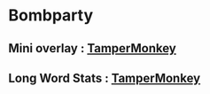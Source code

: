 # Bombparty
Mini overlay : 
[TamperMonkey](https://github.com/SuperRandomGuy/Bombparty/raw/master/BP%20Little%20Overlay.user.js)
---------------------------
Long Word Stats : 
[TamperMonkey](https://github.com/SuperRandomGuy/Bombparty/raw/master/BP%20Long%20Word.user.js)
----------------------------

